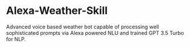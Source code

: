 # Alexa-Weather-Skill
Advanced voice based weather bot capable of processing well sophisticated prompts via Alexa powered NLU and trained GPT  3.5 Turbo for NLP.
